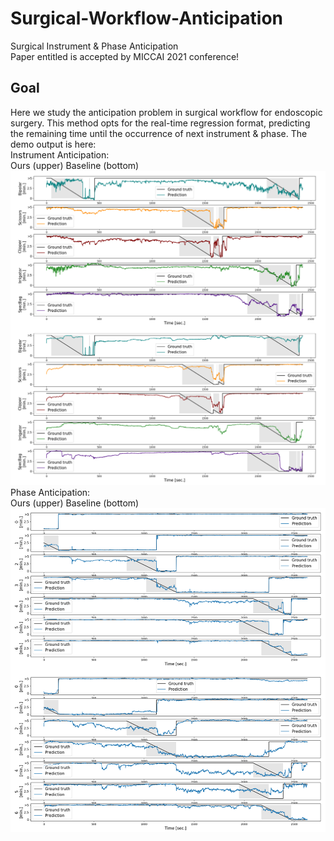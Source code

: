 # Surgical-Workflow-Anticipation
Surgical Instrument &amp; Phase Anticipation      
Paper entitled <Surgical Workflow Anticipation usingInstrument Interaction> is accepted by MICCAI 2021 conference!
## Goal
Here we study the anticipation problem in surgical workflow for endoscopic surgery. This method opts for the real-time regression format, predicting the remaining time until the occurrence of next instrument &amp; phase. The demo output is here:     
Instrument Anticipation:     
Ours (upper) Baseline (bottom)
![Alt text](/src/instrument_anticipation.png)     
Phase Anticipation:        
Ours (upper) Baseline (bottom)      
![Alt text](/src/phase_anticipation.png)          
